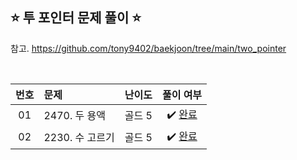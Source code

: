 ## ⭐️ 투 포인터 문제 풀이 ⭐️ 

참고. https://github.com/tony9402/baekjoon/tree/main/two_pointer

<br>

<!-- 💭 [진행 중]  ✔️ [완료] -->

| **번호** | **문제** | **난이도** | **풀이 여부** |
|:--------:|:--------|:----------:|:-----------:|
| 01 | 2470. 두 용액 | 골드 5 | ✔️ [완료](https://github.com/yuuforest/Baekjoon/blob/main/python/%ED%88%AC%20%ED%8F%AC%EC%9D%B8%ED%84%B0/Prob2470.py) |
| 02 | 2230. 수 고르기 | 골드 5 | ✔️ [완료](https://github.com/yuuforest/Baekjoon/blob/main/python/%ED%88%AC%20%ED%8F%AC%EC%9D%B8%ED%84%B0/Prob2230.py) |
